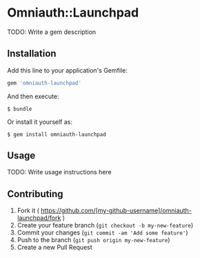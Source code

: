 # Omniauth::Launchpad

TODO: Write a gem description

## Installation

Add this line to your application's Gemfile:

```ruby
gem 'omniauth-launchpad'
```

And then execute:

    $ bundle

Or install it yourself as:

    $ gem install omniauth-launchpad

## Usage

TODO: Write usage instructions here

## Contributing

1. Fork it ( https://github.com/[my-github-username]/omniauth-launchpad/fork )
2. Create your feature branch (`git checkout -b my-new-feature`)
3. Commit your changes (`git commit -am 'Add some feature'`)
4. Push to the branch (`git push origin my-new-feature`)
5. Create a new Pull Request
